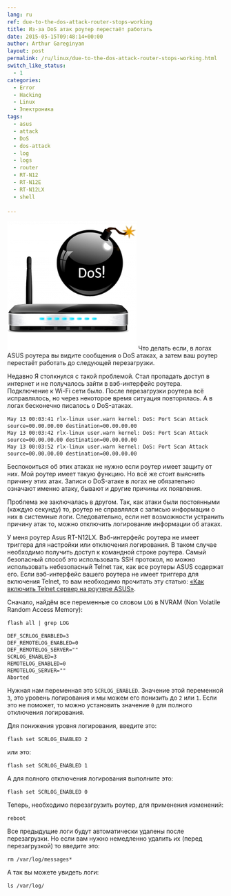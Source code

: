 ```yaml
---
lang: ru
ref: due-to-the-dos-attack-router-stops-working
title: Из-за DoS атак роутер перестаёт работать
date: 2015-05-15T09:48:14+00:00
author: Arthur Gareginyan
layout: post
permalink: /ru/linux/due-to-the-dos-attack-router-stops-working.html
switch_like_status:
  - 1
categories:
  - Error
  - Hacking
  - Linux
  - Электроника
tags:
  - asus
  - attack
  - DoS
  - dos-attack
  - log
  - logs
  - router
  - RT-N12
  - RT-N12E
  - RT-N12LX
  - shell

---
```


![thumb](/images/DoS-attack-and-wireless-router-300x300.png)
Что делать если, в логах ASUS роутера вы видите сообщения о DoS атаках, а затем ваш роутер перестаёт работать до следующей перезагрузки.


Недавно Я столкнулся с такой проблемой. Стал пропадать доступ в интернет и не получалось зайти в вэб-интерфейс роутера. Подключение к Wi-Fi сети было. После перезагрузки роутера всё исправлялось, но через некоторое время ситуация повторялась. А в логах бесконечно писалось о DoS-атаках.

	May 13 00:03:41 rlx-linux user.warn kernel: DoS: Port Scan Attack source=00.00.00.00 destination=00.00.00.00
	May 13 00:03:42 rlx-linux user.warn kernel: DoS: Port Scan Attack source=00.00.00.00 destination=00.00.00.00
	May 13 00:03:52 rlx-linux user.warn kernel: DoS: Port Scan Attack source=00.00.00.00 destination=00.00.00.00

Беспокоиться об этих атаках не нужно если роутер имеет защиту от них. Мой роутер имеет такую функцию. Но всё же стоит выяснить причину этих атак. Записи о DoS-атаке в логах не обязательно означают именно атаку, бывают и другие причины их появления.

Проблема же заключалась в другом. Так, как атаки были постоянными (каждую секунду) то, роутер не справлялся с записью информации о них в системные логи. Следовательно, если нет возможности устранить причину атак то, можно отключить логирование информации об атаках.

У меня роутер Asus RT-N12LX. Вэб-интерфейс роутера не имеет триггера для настройки или отключения логирования. В таком случае необходимо получить доступ к командной строке роутера. Самый безопасный способ это использовать SSH протокол, но можно использовать небезопасный Telnet так, как все роутеры ASUS содержат его. Если вэб-интерфейс вашего роутера не имеет триггера для включения Telnet, то вам необходимо прочитать эту статью: <a href="http://mycyberuniverse.com/linux/enable-telnet-on-the-asus-rt-n12e-lx-router.html" target="_blank">«Как включить Telnet сервер на роутере ASUS»</a>.


Сначало, найдём все переменные со словом `LOG` в NVRAM (Non Volatile Random Access Memory):

```
flash all | grep LOG
```

	DEF_SCRLOG_ENABLED=3
	DEF_REMOTELOG_ENABLED=0
	DEF_REMOTELOG_SERVER=""
	SCRLOG_ENABLED=3
	REMOTELOG_ENABLED=0
	REMOTELOG_SERVER=""
	Aborted

Нужная нам переменная это `SCRLOG_ENABLED`. Значение этой переменной `3`, это уровень логирования и мы можем его понизить до `2` или `1`. Если это не поможет, то можно установить значение `0` для полного отключения логирования.

Для понижения уровня логирования, введите это:

```
flash set SCRLOG_ENABLED 2
```

или это:

```
flash set SCRLOG_ENABLED 1
```

А для полного отключения логирования выполните это:

```
flash set SCRLOG_ENABLED 0
```

Теперь, необходимо перезагрузить роутер, для применения изменений:

```
reboot
```

Все предыдущие логи будут автоматически удалены после перезагрузки. Но если вам нужно немедленно удалить их (перед перезагрузкой) то введите это:

```
rm /var/log/messages*
```

А так вы можете увидеть логи:

```
ls /var/log/
```
